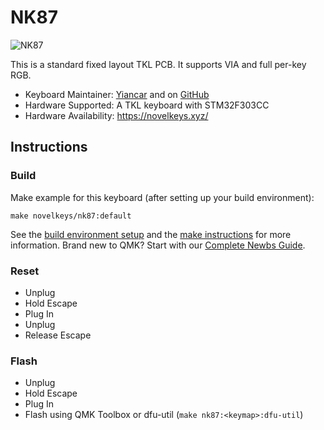 # NK87

![NK87](https://i.imgur.com/nw29fvc.png)

This is a standard fixed layout TKL PCB. It supports VIA and full per-key RGB.

* Keyboard Maintainer: [Yiancar](https://yiancar-designs.com/) and on [GitHub](https://github.com/yiancar)
* Hardware Supported: A TKL keyboard with STM32F303CC
* Hardware Availability: https://novelkeys.xyz/

## Instructions

### Build

Make example for this keyboard (after setting up your build environment):

    make novelkeys/nk87:default

See the [build environment setup](https://docs.qmk.fm/#/getting_started_build_tools) and the [make instructions](https://docs.qmk.fm/#/getting_started_make_guide) for more information. Brand new to QMK? Start with our [Complete Newbs Guide](https://docs.qmk.fm/#/newbs).

### Reset

- Unplug
- Hold Escape
- Plug In
- Unplug
- Release Escape

### Flash

- Unplug
- Hold Escape
- Plug In
- Flash using QMK Toolbox or dfu-util (`make nk87:<keymap>:dfu-util`)
